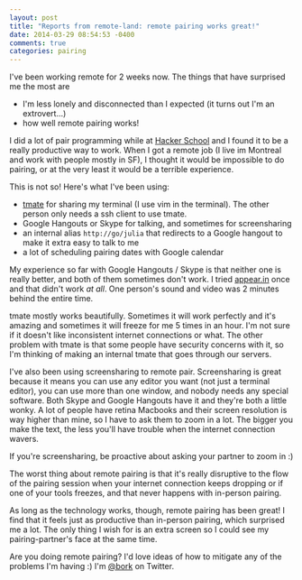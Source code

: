 ```yaml
---
layout: post
title: "Reports from remote-land: remote pairing works great!"
date: 2014-03-29 08:54:53 -0400
comments: true
categories: pairing
---
```


I've been working remote for 2 weeks now. The things that have surprised
me the most are

- I'm less lonely and disconnected than I expected (it turns out I'm
  an extrovert...)
- how well remote pairing works!

I did a lot of pair programming while at
[Hacker School](https://www.hackerschool.com/) and I found it to be a
really productive way to work. When I got a remote job (I live im
Montreal and work with people mostly in SF), I thought it would be
impossible to do pairing, or at the very least it would be a terrible
experience.

This is not so! Here's what I've been using:

<!-- more -->

- [tmate](http://tmate.io/) for sharing my terminal (I use vim in the
  terminal). The other person only needs a ssh client to use tmate.
- Google Hangouts or Skype for talking, and sometimes for
  screensharing
- an internal alias `http://go/julia` that redirects to a Google
  hangout to make it extra easy to talk to me
- a lot of scheduling pairing dates with Google calendar

My experience so far with Google Hangouts / Skype is that neither one
is really better, and both of them sometimes don't work. I tried
[appear.in](http://appear.in) once and that didn't work *at all*. One
person's sound and video was 2 minutes behind the entire time.

tmate mostly works beautifully. Sometimes it will work perfectly and
it's amazing and sometimes it will freeze for me 5 times in an hour.
I'm not sure if it doesn't like inconsistent internet connections or
what. The other problem with tmate is that some people have security
concerns with it, so I'm thinking of making an internal tmate that
goes through our servers.

I've also been using screensharing to remote pair. Screensharing is
great because it means you can use any editor you want (not just a
terminal editor), you can use more than one window, and nobody needs
any special software. Both Skype and Google Hangouts have it and
they're both a little wonky. A lot of people have retina Macbooks
and their screen resolution is way higher than mine, so I have to ask
them to zoom in a lot. The bigger you make the text, the less you'll
have trouble when the internet connection wavers.

If you're screensharing, be proactive about asking your partner to
zoom in :)

The worst thing about remote pairing is that it's really disruptive to
the flow of the pairing session when your internet connection keeps
dropping or if one of your tools freezes, and that never happens with
in-person pairing.

As long as the technology works, though, remote pairing has been
great! I find that it feels just as productive than in-person pairing,
which surprised me a lot. The only thing I wish for is an extra
screen so I could see my pairing-partner's face at the same time.

Are you doing remote pairing? I'd love ideas of how to mitigate any of
the problems I'm having :) I'm [@bork](http://twitter.com/b0rk) on
Twitter.

